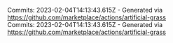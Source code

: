 Commits: 2023-02-04T14:13:43.615Z - Generated via https://github.com/marketplace/actions/artificial-grass
<br>
Commits: 2023-02-04T14:13:43.615Z - Generated via https://github.com/marketplace/actions/artificial-grass
<br>
